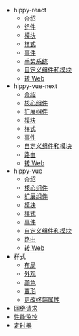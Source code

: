 <!-- docs/hippy-vue/_sidebar.md -->
* hippy-react
  * [介绍](api/hippy-react/introduction.md)
  * [组件](api/hippy-react/components.md)
  * [模块](api/hippy-react/modules.md)
  * [样式](api/hippy-react/style.md)
  * [事件](api/hippy-react/native-event.md)
  * [手势系统](api/hippy-react/gesture.md)
  * [自定义组件和模块](api/hippy-react/customize.md)
  * [转 Web](api/hippy-react/web.md)
* hippy-vue-next
  * [介绍](api/hippy-vue-next/introduction.md)
  * [核心组件](api/hippy-vue-next/components.md)
  * [扩展组件](api/hippy-vue-next/external-components.md)
  * [模块](api/hippy-vue-next/vue-native.md)
  * [样式](api/hippy-vue-next/style.md)
  * [事件](api/hippy-vue-next/native-event.md)
  * [自定义组件和模块](api/hippy-vue-next/customize.md)
  * [路由](api/hippy-vue-next/router.md)
  * [转 Web](api/hippy-vue-next/web.md)
* hippy-vue
  * [介绍](api/hippy-vue/introduction.md)
  * [核心组件](api/hippy-vue/components.md)
  * [扩展组件](api/hippy-vue/external-components.md)
  * [模块](api/hippy-vue/vue-native.md)
  * [样式](api/hippy-vue/style.md)
  * [事件](api/hippy-vue/native-event.md)
  * [自定义组件和模块](api/hippy-vue/customize.md)
  * [路由](api/hippy-vue/router.md)
  * [转 Web](api/hippy-vue/web.md)
* 样式
  * [布局](api/style/layout.md)
  * [外观](api/style/appearance.md)
  * [颜色](api/style/color.md)
  * [变形](api/style/transform.md)
  * [更改终端属性](api/style/setNativeProps.md)
* [网络请求](api/network-request.md)
* [性能监控](api/performance.md)
* [定时器](api/timer.md)
